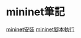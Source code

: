 # mininet筆記
[mininet安裝](https://github.com/110610531/Mininet_note/blob/main/1-mininet%E5%AE%89%E8%A3%9D.md)
[mininet腳本執行](https://github.com/110610531/Mininet_note/blob/main/3-mininet%E8%85%B3%E6%9C%AC%E5%9F%B7%E8%A1%8C.md)
